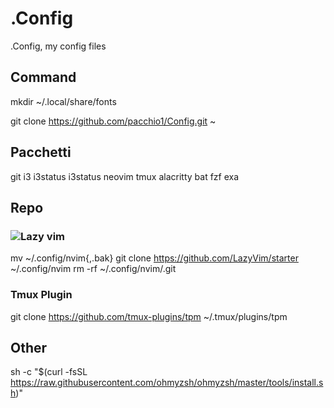 # .Config

.Config, my config files

## Command

mkdir ~/.local/share/fonts

git clone <https://github.com/pacchio1/Config.git> ~

## Pacchetti

git i3 i3status i3status neovim tmux alacritty bat fzf exa

## Repo

### ![Lazy vim](https://www.lazyvim.org/)

mv ~/.config/nvim{,.bak}
git clone <https://github.com/LazyVim/starter> ~/.config/nvim
rm -rf ~/.config/nvim/.git

### Tmux Plugin

git clone <https://github.com/tmux-plugins/tpm> ~/.tmux/plugins/tpm

## Other

sh -c "$(curl -fsSL <https://raw.githubusercontent.com/ohmyzsh/ohmyzsh/master/tools/install.sh>)"

